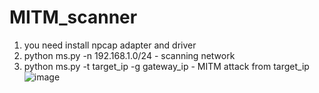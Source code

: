 # MITM_scanner
1. you need install npcap adapter and driver
2. python ms.py -n 192.168.1.0/24 - scanning network
3. python ms.py -t target_ip -g gateway_ip - MITM attack from target_ip
![image](https://user-images.githubusercontent.com/63393603/152369691-5098bb25-3f87-4bf9-813b-620db6a481ae.png)
